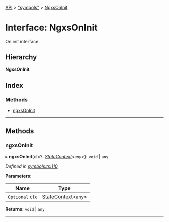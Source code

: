 [API](../README.md) > ["symbols"](../modules/_symbols_.md) > [NgxsOnInit](../interfaces/_symbols_.ngxsoninit.md)

# Interface: NgxsOnInit

On init interface

## Hierarchy

**NgxsOnInit**

## Index

### Methods

* [ngxsOnInit](_symbols_.ngxsoninit.md#ngxsoninit)

---

## Methods

<a id="ngxsoninit"></a>

###  ngxsOnInit

▸ **ngxsOnInit**(ctx?: *[StateContext](_symbols_.statecontext.md)<`any`>*):  `void` &#124; `any`

*Defined in [symbols.ts:110](https://github.com/ngxs/store/blob/7d8137d/packages/store/src/symbols.ts#L110)*

**Parameters:**

| Name | Type |
| ------ | ------ |
| `Optional` ctx | [StateContext](_symbols_.statecontext.md)<`any`> |

**Returns:**  `void` &#124; `any`

___

